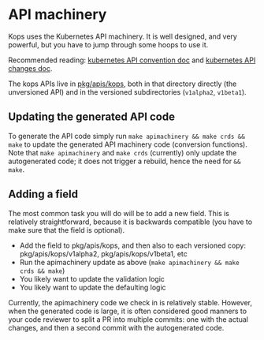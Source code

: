 # API machinery

Kops uses the Kubernetes API machinery.  It is well designed, and very powerful, but you have to
jump through some hoops to use it.

Recommended reading: [kubernetes API convention doc](https://github.com/kubernetes/community/blob/master/contributors/devel/sig-architecture/api-conventions.md) and [kubernetes API changes doc](https://github.com/kubernetes/community/blob/master/contributors/devel/sig-architecture/api_changes.md).

The kops APIs live in [pkg/apis/kops](https://github.com/kubernetes/kops/tree/master/pkg/apis/kops), both in
that directory directly (the unversioned API) and in the versioned subdirectories (`v1alpha2`, `v1beta1`).

## Updating the generated API code

To generate the API code simply run `make apimachinery && make crds && make` to update the generated API machinery code (conversion functions).  Note
that `make apimachinery` and `make crds` (currently) only update the autogenerated code; it does not trigger a rebuild, hence the
need for `&& make`.

## Adding a field

The most common task you will do will be to add a new field.  This is relatively straightforward, because
it is backwards compatible (you have to make sure that the field is optional).

* Add the field to pkg/apis/kops, and then also to each versioned copy: pkg/apis/kops/v1alpha2, pkg/apis/kops/v1beta1, etc
* Run the apimachinery update as above (`make apimachinery && make crds && make`)
* You likely want to update the validation logic
* You likely want to update the defaulting logic

Currently, the apimachinery code we check in is relatively stable.  However, when the generated code is large,
it is often considered good manners to your code reviewer to split a PR into multiple commits: one with the
actual changes, and then a second commit with the autogenerated code.
